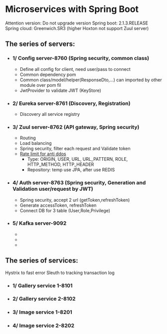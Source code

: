 # Microservices with Spring Boot
Attention version: Do not upgrade version
Spring boot: 2.1.3.RELEASE
Spring cloud: Greenwich.SR3 (higher Hoxton not support Zuul server)

## The series of servers:

- ### 1/ Config server-8760 (Spring security, common class)
  - Define all config for client, need user/pass to connect
  - Common dependency pom
  - Common class/model/helper(ResponseDto,...) can imported by other module over pom fil
  - JwtProvider to validate JWT (KeyStore)
- ### 2/ Eureka server-8761 (Discovery, Registration)
  - Discovery all service registry
- ### 3/ Zuul server-8762 (API gateway, Spring security)
  - Routing
  - Load balancing
  - Spring security, filter each request and Validate token
  - [Rate limit for anti ddos](https://github.com/marcosbarbero/spring-cloud-zuul-ratelimit)
    - Type: ORIGIN, USER, URL, URL_PATTERN, ROLE, HTTP_METHOD, HTTP_HEADER
    - Repository: temp use JPA, after use REDIS 
- ### 4/ Auth server-8763 (Spring security, Generation and Validation user/request by JWT)
  - Spring security, accept 2 url (getToken,refreshToken)
  - Generate accessToken, refreshToken
  - Connect DB for 3 table (User,Role,Privilege)
- ### 5/ Kafka server-9092
  - 
  - 
  - 

## The series of services:
Hystrix to fast error
Sleuth to tracking transaction log

- ### 1/ Gallery service 1-8101
- ### 2/ Gallery service 2-8102
- ### 3/ Image service 1-8201
- ### 4/ Image service 2-8202

